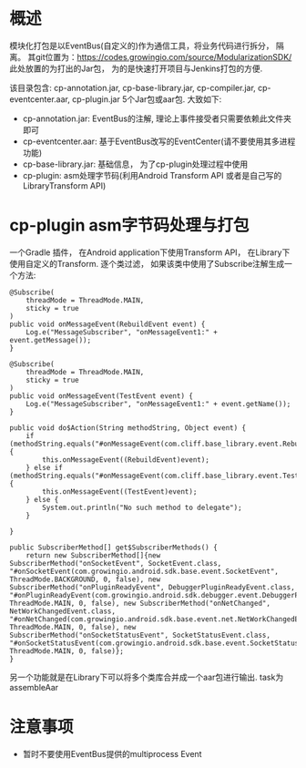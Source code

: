 

# 概述

模块化打包是以EventBus(自定义的)作为通信工具，将业务代码进行拆分， 隔离。 其git位置为：<https://codes.growingio.com/source/ModularizationSDK/> 此处放置的为打出的Jar包， 为的是快速打开项目与Jenkins打包的方便. 

该目录包含: cp-annotation.jar, cp-base-library.jar, cp-compiler.jar, cp-eventcenter.aar, cp-plugin.jar 5个Jar包或aar包. 大致如下:

-   cp-annotation.jar: EventBus的注解, 理论上事件接受者只需要依赖此文件夹即可
-   cp-eventcenter.aar: 基于EventBus改写的EventCenter(请不要使用其多进程功能)
-   cp-base-library.jar: 基础信息， 为了cp-plugin处理过程中使用
-   cp-plugin: asm处理字节码(利用Android Transform API 或者是自己写的LibraryTransform API)


# cp-plugin asm字节码处理与打包

一个Gradle 插件， 在Android application下使用Transform API， 在Library下使用自定义的Transform. 逐个类过滤， 如果该类中使用了Subscribe注解生成一个方法: 

    @Subscribe(
    	threadMode = ThreadMode.MAIN,
    	sticky = true
    )
    public void onMessageEvent(RebuildEvent event) {
    	Log.e("MessageSubscriber", "onMessageEvent1:" + event.getMessage());
    }
    
    @Subscribe(
    	threadMode = ThreadMode.MAIN,
    	sticky = true
    )
    public void onMessageEvent(TestEvent event) {
    	Log.e("MessageSubscriber", "onMessageEvent1:" + event.getName());
    }
    
    public void do$Action(String methodString, Object event) {
    	if (methodString.equals("#onMessageEvent(com.cliff.base_library.event.RebuildEvent")) {
    		this.onMessageEvent((RebuildEvent)event);
    	} else if (methodString.equals("#onMessageEvent(com.cliff.base_library.event.TestEvent")) {
    		this.onMessageEvent((TestEvent)event);
    	} else {
    		System.out.println("No such method to delegate");
    	}
    
    }

    public SubscriberMethod[] get$SubscriberMethods() {
        return new SubscriberMethod[]{new SubscriberMethod("onSocketEvent", SocketEvent.class, "#onSocketEvent(com.growingio.android.sdk.base.event.SocketEvent", ThreadMode.BACKGROUND, 0, false), new SubscriberMethod("onPluginReadyEvent", DebuggerPluginReadyEvent.class, "#onPluginReadyEvent(com.growingio.android.sdk.debugger.event.DebuggerPluginReadyEvent", ThreadMode.MAIN, 0, false), new SubscriberMethod("onNetChanged", NetWorkChangedEvent.class, "#onNetChanged(com.growingio.android.sdk.base.event.net.NetWorkChangedEvent", ThreadMode.MAIN, 0, false), new SubscriberMethod("onSocketStatusEvent", SocketStatusEvent.class, "#onSocketStatusEvent(com.growingio.android.sdk.base.event.SocketStatusEvent", ThreadMode.MAIN, 0, false)};
    }

另一个功能就是在Library下可以将多个类库合并成一个aar包进行输出. task为assembleAar


# 注意事项

-   暂时不要使用EventBus提供的multiprocess Event

